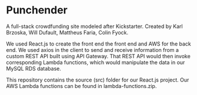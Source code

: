 # Punchender

A full-stack crowdfunding site modeled after Kickstarter. Created by Karl Brzoska, Will Dufault, Mattheus Faria, Colin Fyock. 

We used React.js to create the front end the front end and AWS for the back end. We used axios in the client to send and receive information from a custom REST API built using API Gateway. That REST API would then invoke corresponding Lambda functions, which would manipulate the data in our MySQL RDS database.   

This repository contains the source (src) folder for our React.js project. Our AWS Lambda functions can be found in lambda-functions.zip.
